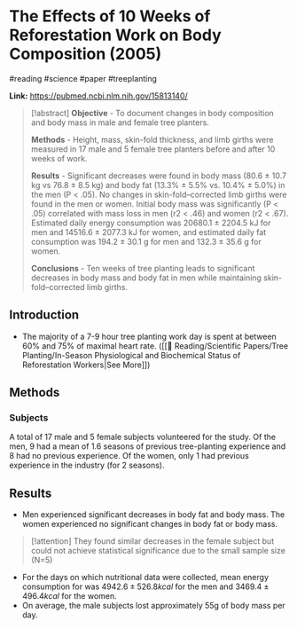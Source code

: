 # The Effects of 10 Weeks of Reforestation Work on Body Composition (2005)
#reading #science #paper #treeplanting 

**Link:** https://pubmed.ncbi.nlm.nih.gov/15813140/

>[!abstract]
>**Objective** - To document changes in body composition and body mass in male and female tree planters.
>
>**Methods** - Height, mass, skin-fold thickness, and limb girths were measured in 17 male and 5 female tree planters before and after 10 weeks of work.
>
>**Results** - Significant decreases were found in body mass (80.6 ± 10.7 kg vs 76.8 ± 8.5 kg) and body fat (13.3% ± 5.5% vs. 10.4% ± 5.0%) in the men (P < .05). No changes in skin-fold–corrected limb girths were found in the men or women. Initial body mass was significantly (P < .05) correlated with mass loss in men (r2 < .46) and women (r2 < .67). Estimated daily energy consumption was 20680.1 ± 2204.5 kJ for men and 14516.6 ± 2077.3 kJ for women, and estimated daily fat consumption was 194.2 ± 30.1 g for men and 132.3 ± 35.6 g for women.
>
>**Conclusions** - Ten weeks of tree planting leads to significant decreases in body mass and body fat in men while maintaining skin-fold–corrected limb girths.

## Introduction
- The majority of a 7-9 hour tree planting work day is spent at between 60% and 75% of maximal heart rate. ([[📕 Reading/Scientific Papers/Tree Planting/In-Season Physiological and Biochemical Status of Reforestation Workers|See More]])

## Methods
### Subjects
A total of 17 male and 5 female subjects volunteered for the study. Of the men, 9 had a mean of 1.6 seasons of previous tree-planting experience and 8 had no previous experience. Of the women, only 1 had previous experience in the industry (for 2 seasons).

## Results
- Men experienced significant decreases in body fat and body mass. The women experienced no significant changes in body fat or body mass.

>[!attention]
>They found similar decreases in the female subject but could not achieve statistical significance due to the small sample size (N=5)

- For the days on which nutritional data were collected, mean energy consumption for was $4942.6 \pm 526.8 kcal$ for the men and $3469.4 \pm 496.4 kcal$ for the women.
- On average, the male subjects lost approximately 55g of body mass per day.